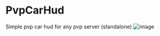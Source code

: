 # PvpCarHud
Simple pvp car hud for any pvp server (standalone)
![image](https://github.com/user-attachments/assets/bc8344f4-f6c1-4631-9b34-c8c2c282dd90)
